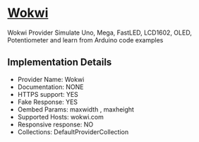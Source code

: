 # [Wokwi](https://wokwi.com)

Wokwi Provider
Simulate Uno, Mega, FastLED, LCD1602, OLED, Potentiometer
and learn from Arduino code examples

## Implementation Details

- Provider
Name: Wokwi
- Documentation: NONE
- HTTPS support: YES
- Fake Response: YES
- Oembed Params: maxwidth , maxheight
- Supported Hosts: wokwi.com
- Responsive response: NO
- Collections: DefaultProviderCollection


